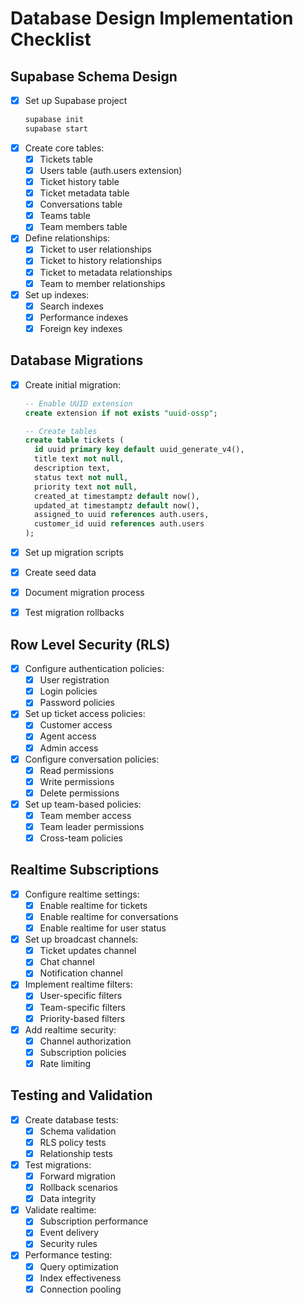 # Database Design Implementation Checklist

## Supabase Schema Design

- [x] Set up Supabase project
    ```bash
    supabase init
    supabase start
    ```
- [x] Create core tables:
    - [x] Tickets table
    - [x] Users table (auth.users extension)
    - [x] Ticket history table
    - [x] Ticket metadata table
    - [x] Conversations table
    - [x] Teams table
    - [x] Team members table
- [x] Define relationships:
    - [x] Ticket to user relationships
    - [x] Ticket to history relationships
    - [x] Ticket to metadata relationships
    - [x] Team to member relationships
- [x] Set up indexes:
    - [x] Search indexes
    - [x] Performance indexes
    - [x] Foreign key indexes

## Database Migrations

- [x] Create initial migration:

    ```sql
    -- Enable UUID extension
    create extension if not exists "uuid-ossp";

    -- Create tables
    create table tickets (
      id uuid primary key default uuid_generate_v4(),
      title text not null,
      description text,
      status text not null,
      priority text not null,
      created_at timestamptz default now(),
      updated_at timestamptz default now(),
      assigned_to uuid references auth.users,
      customer_id uuid references auth.users
    );
    ```

- [x] Set up migration scripts
- [x] Create seed data
- [x] Document migration process
- [x] Test migration rollbacks

## Row Level Security (RLS)

- [x] Configure authentication policies:
    - [x] User registration
    - [x] Login policies
    - [x] Password policies
- [x] Set up ticket access policies:
    - [x] Customer access
    - [x] Agent access
    - [x] Admin access
- [x] Configure conversation policies:
    - [x] Read permissions
    - [x] Write permissions
    - [x] Delete permissions
- [x] Set up team-based policies:
    - [x] Team member access
    - [x] Team leader permissions
    - [x] Cross-team policies

## Realtime Subscriptions

- [x] Configure realtime settings:
    - [x] Enable realtime for tickets
    - [x] Enable realtime for conversations
    - [x] Enable realtime for user status
- [x] Set up broadcast channels:
    - [x] Ticket updates channel
    - [x] Chat channel
    - [x] Notification channel
- [x] Implement realtime filters:
    - [x] User-specific filters
    - [x] Team-specific filters
    - [x] Priority-based filters
- [x] Add realtime security:
    - [x] Channel authorization
    - [x] Subscription policies
    - [x] Rate limiting

## Testing and Validation

- [x] Create database tests:
    - [x] Schema validation
    - [x] RLS policy tests
    - [x] Relationship tests
- [x] Test migrations:
    - [x] Forward migration
    - [x] Rollback scenarios
    - [x] Data integrity
- [x] Validate realtime:
    - [x] Subscription performance
    - [x] Event delivery
    - [x] Security rules
- [x] Performance testing:
    - [x] Query optimization
    - [x] Index effectiveness
    - [x] Connection pooling
